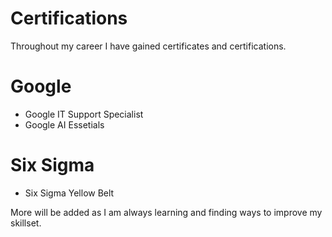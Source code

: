 # Certifications

Throughout my career I have gained certificates and certifications.

# Google
* Google IT Support Specialist
* Google AI Essetials

# Six Sigma
* Six Sigma Yellow Belt

  
More will be added as I am always learning and finding ways to improve my skillset.
